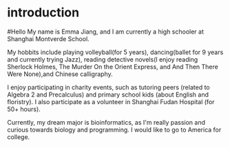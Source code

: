 # introduction
#Hello My name is Emma Jiang, and I am currently a high schooler at Shanghai Montverde School. 

My hobbits include playing volleyball(for 5 years), dancing(ballet for 9 years and currently trying Jazz), reading detective novels(I enjoy reading Sherlock Holmes, The Murder On the Orient Express, and And Then There Were None),and Chinese calligraphy. 

I enjoy participating in charity events, such as tutoring peers (related to Algebra 2 and Precalculus) and primary school kids (about English and floristry). I also participate as a volunteer in Shanghai Fudan Hospital (for 50+ hours).

Currently, my dream major is bioinformatics, as I'm really passion and curious towards biology and programming. I would like to go to America for college.
